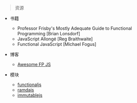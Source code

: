 > 资源

* 书籍

  * Professor Frisby's Mostly Adequate Guide to Functional Programming [Brian Lonsdorf]
  * JavaScript Allongé [Reg Braithwaite]
  * Functional JavaScript [Michael Fogus]

* 博客

  * [Awesome FP JS](https://github.com/stoeffel/awesome-fp-js)

* 模块

  * [functionaljs](http://functionaljs.com/)
  * [ramdajs](http://ramdajs.com/)
  * [immutablejs](https://github.com/facebook/immutable-js)

